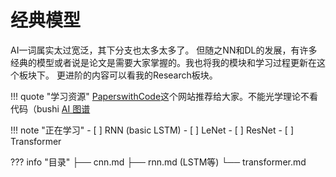 # 经典模型
AI一词属实太过宽泛，其下分支也太多太多了。
但随之NN和DL的发展，有许多经典的模型或者说是论文是需要大家掌握的。我也将我的模块和学习过程更新在这个板块下。
更进阶的内容可以看我的Research板块。

<!-- prettier-ignore-start -->
!!! quote "学习资源"
    [PaperswithCode](https://paperswithcode.com/)这个网站推荐给大家。不能光学理论不看代码（bushi
    [AI 图谱](https://keywords.groundedai.company/)
<!-- prettier-ignore-end -->



<!-- prettier-ignore-start -->
!!! note "正在学习"
    - [ ] RNN (basic LSTM) 
    - [ ] LeNet
    - [ ] ResNet
    - [ ] Transformer
<!-- prettier-ignore-end -->

<!-- prettier-ignore-start -->
??? info "目录"
    ├── cnn.md
    ├── rnn.md (LSTM等)
    └── transformer.md
<!-- prettier-ignore-end -->